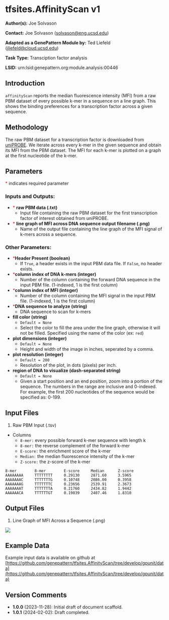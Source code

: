 # tfsites.AffinityScan v1

**Author(s):** Joe Solvason  

**Contact:** Joe Solvason (solvason@eng.ucsd.edu)

**Adapted as a GenePattern Module by:** Ted Liefeld (jliefeld@cloud.ucsd.edu)

**Task Type:** Transciption factor analysis

**LSID:**  urn:lsid:genepattern.org:module.analysis:00446


## Introduction

`affinityScan` reports the median fluorescence intensity (MFI) from a raw PBM dataset of every possible k-mer in a sequence on a line graph. This shows the binding preferences for a transcription factor across a given sequence. 

## Methodology

The raw PBM dataset for a transcription factor is downloaded from [uniPROBE](http://the_brain.bwh.harvard.edu/uniprobe/). We iterate across every k-mer in the given sequence and obtain its MFI from the PBM dataset. The MFI for each k-mer is plotted on a graph at the first nucleotide of the k-mer. 

## Parameters

<span style="color: red;">*</span> indicates required parameter

### Inputs and Outputs: 

- <span style="color: red;">*</span> **raw PBM data (.txt)**
    - Input file containing the raw PBM dataset for the first transcription factor of interest obtained from uniPROBE. 
- <span style="color: red;">*</span> **line graph of MFI across DNA sequence output filename (.png)**
    -  Name of the output file containing the line graph of the MFI signal of k-mers across a sequence. 
 
### Other Parameters:

- <span style="color: red;">*</span>**Header Present (boolean)**
    - If `True`, a header exists in the input PBM data file. If `False`, no header exists.
- <span style="color: red;">*</span>**column index of DNA k-mers (integer)**
    - Number of the column containing the forward DNA sequence in the input PBM file. (1-indexed, 1 is the first column)
- <span style="color: red;">*</span>**column index of MFI (integer)**
    - Number of the column containing the MFI signal in the input PBM file. (1-indexed, 1 is the first column)
- <span style="color: red;">*</span>**DNA sequence to analyze (string)**
    - DNA sequence to scan for k-mers
- **fill color (string)**
    - `Default = None`
    - Select the color to fill the area under the line graph, otherwise it will not be filled. Specified using the name of the color (ex: `red`)
- **plot dimensions (integer)**
    - `Default = None`
    - Height and width of the image in inches, seperated by a comma.
- **plot resolution (integer)**
    - `Default = 200`
    - Resolution of the plot, in dots (pixels) per inch.
- **region of DNA to visualize (dash-separated string)**
    - `Default = None`
    - Given a start position and an end position, zoom into a portion of the sequence. The numbers in the range are inclusive and 0-indexed. For example, the first 200 nucleotides of the sequence would be specified as: 0-199.


## Input Files

1.  Raw PBM Input (.tsv)
- Columns
    - `8-mer:` every possible forward k-mer sequence with length k
    - `8-mer:` the reverse complement of the forward k-mer
    - `E-score:` the enrichment score of the k-mer
    - `Median:` the median fluorescence intensity of the k-mer
    - `Z-score:` the z-score of the k-mer 

```
8-mer        8-mer        E-score     Median      Z-score
AAAAAAAA     TTTTTTTT     0.29130     2871.60     3.5965
AAAAAAAC     TTTTTTTG     0.10748     2086.00     0.3958
AAAAAAAG     TTTTTTTC     0.23656     2539.91     2.3673
AAAAAAAT     TTTTTTTA     0.21760     2434.82     1.9442
AAAAAACA     TTTTTTGT     0.19839     2407.46     1.8310
```
       
## Output Files

1. Line Graph of MFI Across a Sequence (.png)

<img src="./03-output_zrs-enhancer-signal.png"/> 
    
  
## Example Data

Example input data is available on github at [https://github.com/genepattern/tfsites.AffinityScan/tree/develop/gpunit/data](https://github.com/genepattern/tfsites.AffinityScan/tree/develop/gpunit/data)
    
    
## Version Comments

- **1.0.0** (2023-11-28): Initial draft of document scaffold.
- **1.0.1** (2024-02-02): Draft completed.
